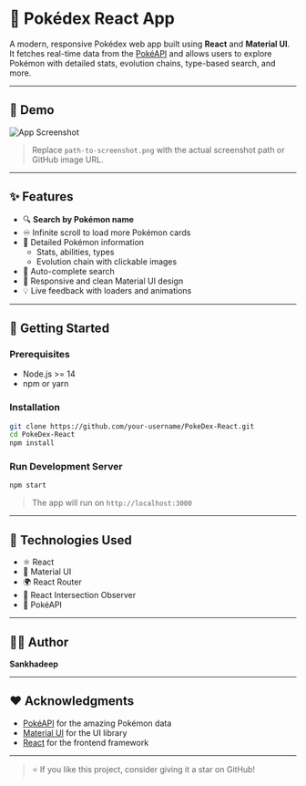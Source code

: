 # 🧿 Pokédex React App

A modern, responsive Pokédex web app built using **React** and **Material UI**.  
It fetches real-time data from the [PokéAPI](https://pokeapi.co/) and allows users to explore Pokémon with detailed stats, evolution chains, type-based search, and more.

---

## 📸 Demo

![App Screenshot](./path-to-screenshot.png)

> Replace `path-to-screenshot.png` with the actual screenshot path or GitHub image URL.

---

## ✨ Features

- 🔍 **Search by Pokémon name**
- ♾️ Infinite scroll to load more Pokémon cards
- 📄 Detailed Pokémon information
  - Stats, abilities, types
  - Evolution chain with clickable images
- 🧠 Auto-complete search
- 📱 Responsive and clean Material UI design
- 💡 Live feedback with loaders and animations

---

## 🚀 Getting Started

### Prerequisites

- Node.js >= 14
- npm or yarn

### Installation

```bash
git clone https://github.com/your-username/PokeDex-React.git
cd PokeDex-React
npm install
```

### Run Development Server

```bash
npm start
```

> The app will run on `http://localhost:3000`

---

## 🔧 Technologies Used

- ⚛️ React
- 🎨 Material UI
- 🌍 React Router
- 🔁 React Intersection Observer
- 📡 PokéAPI

---

## 🙋‍♂️ Author

**Sankhadeep**


---

## ❤️ Acknowledgments

- [PokéAPI](https://pokeapi.co/) for the amazing Pokémon data
- [Material UI](https://mui.com/) for the UI library
- [React](https://react.dev/) for the frontend framework

---

> ⭐ If you like this project, consider giving it a star on GitHub!

